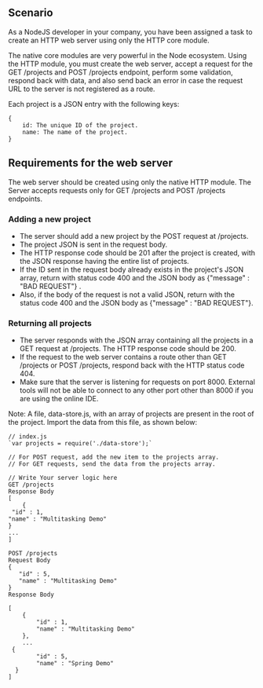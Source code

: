 ## Scenario
As a NodeJS developer in your company, you have been assigned a task to create an HTTP web server using only the HTTP core module.

The native core modules are very powerful in the Node ecosystem.
Using the HTTP module, you must create the web server, accept a request for the GET /projects and POST /projects endpoint, perform some validation, respond back with data, and also send back an error in case the request URL to the server is not registered as a route.

Each project is a JSON entry with the following keys:
```
{
    id: The unique ID of the project.
    name: The name of the project.
}
```

## Requirements for the web server

The web server should be created using only the native HTTP module.
The Server accepts requests only for GET /projects and POST /projects endpoints.

### Adding a new project
- The server should add a new project by the POST request at /projects.
- The project JSON is sent in the request body.
- The HTTP response code should be 201 after the project is created, with the JSON response having the entire list of projects.
- If the ID sent in the request body already exists in the project's JSON array, return with status code 400 and the JSON body as {"message" : "BAD REQUEST"} .
- Also, if the body of the request is not a valid JSON, return with the status code 400 and the JSON body as {"message" : "BAD REQUEST"}.

### Returning all projects
- The server responds with the JSON array containing all the projects in a GET request at /projects. The HTTP response code should be 200.
- If the request to the web server contains a route other than GET /projects or POST /projects, respond back with the HTTP status code 404.
- Make sure that the server is listening for requests on port 8000. External tools will not be able to connect to any other port other than 8000 if you are using the online IDE.

Note: A file, data-store.js, with an array of projects are present in the root of the project. Import the data from this file, as shown below:

```
// index.js
`var projects = require('./data-store');`

// For POST request, add the new item to the projects array.
// For GET requests, send the data from the projects array. 

// Write Your server logic here
GET /projects
Response Body
[
    {
 "id" : 1,
"name" : "Multitasking Demo"
}
...
]

POST /projects
Request Body
{
   "id" : 5,
   "name" : "Multitasking Demo"
}
Response Body

[
    {
        "id" : 1,
        "name" : "Multitasking Demo"
    },
    ...
 {
        "id" : 5,
        "name" : "Spring Demo"
  }
]
```




